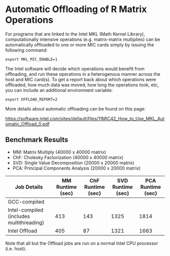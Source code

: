 # Automatic Offloading of R Matrix Operations

For programs that are linked to the Intel MKL (Math Kernel Library), computationally
intensive operations (e.g. matrix-matrix multiplies) can be automatically offloaded to
one or more MIC cards simply by issuing the following command:

```shell
export MKL_MIC_ENABLE=1
```

The Intel software will decide which operations would benefit from offloading, and
run these operations in a heterogenous manner across the host and MIC card(s). To 
get a report back about which operations were offloaded, how much data was moved, how
long the operations took, etc, you can include an additional environment variable:

```shell
export OFFLOAD_REPORT=2
```

More details about automatic offloading can be found on this page:

https://software.intel.com/sites/default/files/11MIC42_How_to_Use_MKL_Automatic_Offload_0.pdf

## Benchmark Results

* MM: Matrix Multiply (40000 x 40000 matrix)
* ChF: Cholesky Factorization (40000 x 40000 matrix)
* SVD: Single Value Decomposition (20000 x 20000 matrix)
* PCA: Principal Components Analysis (20000 x 20000 matrix)

Job Details  | MM Runtime (sec) | ChF Runtime (sec) | SVD Runtime (sec) | PCA Runtime (sec)
------------- | ------------- | -------------- | -------------- | --------------
GCC-compiled  | | | |
Intel-compiled (includes multithreading) | 413 | 143 | 1325 | 1814
Intel Offload | 405 | 87 | 1321 | 1663

Note that all but the Offload jobs are run on a normal Intel CPU processor (i.e. host). 
